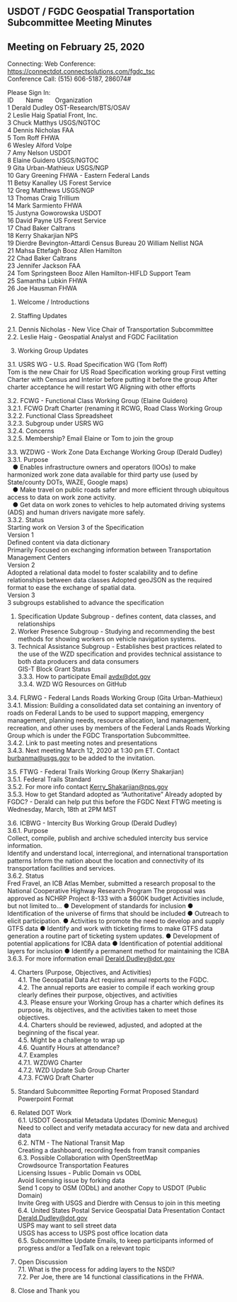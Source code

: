 
## USDOT / FGDC Geospatial Transportation Subcommittee Meeting Minutes
## Meeting on February 25, 2020

Connecting:
Web Conference: https://connectdot.connectsolutions.com/fgdc_tsc   
Conference Call: (515) 606-5187, 286074#   

Please Sign In:   
ID &nbsp; &nbsp; &nbsp; Name &nbsp; &nbsp; &nbsp; Organization  
1 Derald Dudley OST-Research/BTS/OSAV    
2 Leslie Haig Spatial Front, Inc.    
3 Chuck Matthys USGS/NGTOC    
4 Dennis Nicholas FAA    
5 Tom Roff FHWA    
6 Wesley Alford Volpe    
7 Amy Nelson USDOT    
8 Elaine Guidero USGS/NGTOC    
9 Gita Urban-Mathieux USGS/NGP   
10 Gary Greening FHWA - Eastern Federal Lands   
11 Betsy Kanalley US Forest Service   
12 Greg Matthews USGS/NGP   
13 Thomas Craig Trillium   
14 Mark Sarmiento FHWA   
15 Justyna Goworowska USDOT  
16 David Payne US Forest Service  
17 Chad Baker Caltrans   
18 Kerry Shakarjian NPS   
19 Dierdre Bevington-Attardi Census Bureau 
20 William Nellist NGA  
21 Mahsa Ettefagh Booz Allen Hamilton  
22 Chad Baker Caltrans  
23 Jennifer Jackson FAA  
24 Tom Springsteen Booz Allen Hamilton-HIFLD Support Team   
25 Samantha Lubkin FHWA   
26 Joe Hausman FHWA   


1. Welcome / Introductions   

2. Staffing Updates   

2.1. Dennis Nicholas - New Vice Chair of Transportation Subcommittee   
2.2. Leslie Haig - Geospatial Analyst and FGDC Facilitation    

3. Working Group Updates

3.1. USRS WG - U.S. Road Specification WG (Tom Roff)   
Tom is the new Chair for US Road Specification working group
First vetting Charter with Census and Interior before putting it before the group
After charter acceptance he will restart WG
Aligning with other efforts

3.2. FCWG - Functional Class Working Group (Elaine Guidero)   
3.2.1. FCWG Draft Charter (renaming it RCWG, Road Class Working
Group   
3.2.2. Functional Class Spreadsheet   
3.2.3. Subgroup under USRS WG   
3.2.4. Concerns   
3.2.5. Membership? Email Elaine or Tom to join the group   

3.3. WZDWG - Work Zone Data Exchange Working Group (Derald Dudley)   
3.3.1. Purpose    
&nbsp;&nbsp; ● Enables infrastructure owners and operators (IOOs) to make harmonized
work zone data available for third party use (used by State/county DOTs,
WAZE, Google maps)   
&nbsp;&nbsp; ● Make travel on public roads safer and more efficient through ubiquitous
access to data on work zone activity.   
&nbsp;&nbsp; ● Get data on work zones to vehicles to help automated driving systems
(ADS) and human drivers navigate more safely.   
3.3.2. Status   
Starting work on Version 3 of the Specification   
Version 1   
Defined content via data dictionary   
Primarily Focused on exchanging information between Transportation Management Centers   
Version 2   
Adopted a relational data model to foster scalability and to define relationships between data classes
Adopted geoJSON as the required format to ease the exchange of spatial data.   
Version 3   
3 subgroups established to advance the specification   
1) Specification Update Subgroup - defines content, data
classes, and relationships   
2) Worker Presence Subgroup - Studying and recommending
the best methods for showing workers on vehicle navigation
systems.   
3) Technical Assistance Subgroup - Establishes best
practices related to the use of the WZD specification and
provides technical assistance to both data producers and
data consumers   
GIS-T Block
Grant Status   
3.3.3. How to participate
Email avdx@dot.gov   
3.3.4. WZD WG Resources on GitHub   

3.4. FLRWG - Federal Lands Roads Working Group (Gita Urban-Mathieux)   
3.4.1. Mission: Building a consolidated data set containing an inventory
of roads on Federal Lands to be used to support mapping, emergency
management, planning needs, resource allocation, land management,
recreation, and other uses by members of the Federal Lands Roads
Working Group which is under the FGDC Transportation Subcommittee.   
3.4.2. Link to past meeting notes and presentations   
3.4.3. Next meeting March 12, 2020 at 1:30 pm ET. Contact
burbanma@usgs.gov to be added to the invitation.   

3.5. FTWG - Federal Trails Working Group (Kerry Shakarjian)   
3.5.1. Federal Trails Standard   
3.5.2. For more info contact Kerry_Shakarjian@nps.gov   
3.5.3. How to get Standard adopted as “Authoritative”
Already adopted by FGDC? - Derald can help put this before the FGDC
Next FTWG meeting is Wednesday, March, 18th at 2PM MST   

3.6. ICBWG - Intercity Bus Working Group (Derald Dudley)   
3.6.1. Purpose   
Collect, compile, publish and archive scheduled intercity bus service
information.   
Identify and understand local, interregional, and international
transportation patterns
Inform the nation about the location and connectivity of its transportation
facilities and services.   
3.6.2. Status   
Fred Fravel, an ICB Atlas Member, submitted a research proposal to the
National Cooperative Highway Research Program
The proposal was approved as NCHRP Project 8-133 with a $600K
budget
Activities include, but not limited to…
● Development of standards for inclusion
● Identification of the universe of firms that should be included
● Outreach to elicit participation.
● Activities to promote the need to develop and supply GTFS data
● Identify and work with ticketing firms to make GTFS data
generation a routine part of ticketing system updates.
● Development of potential applications for ICBA data
● Identification of potential additional layers for inclusion
● Identify a permanent method for maintaining the ICBA   
3.6.3. For more information email Derald.Dudley@dot.gov   

4. Charters (Purpose, Objectives, and Activities)   
4.1. The Geospatial Data Act requires annual reports to the FGDC.   
4.2. The annual reports are easier to compile if each working group clearly
defines their purpose, objectives, and activities   
4.3. Please ensure your Working Group has a charter which defines its
purpose, its objectives, and the activities taken to meet those objectives.   
4.4. Charters should be reviewed, adjusted, and adopted at the beginning of
the fiscal year.   
4.5. Might be a challenge to wrap up   
4.6. Quantify Hours at attendance?   
4.7. Examples   
4.7.1. WZDWG Charter   
4.7.2. WZD Update Sub Group Charter   
4.7.3. FCWG Draft Charter   
   
5. Standard Subcommittee Reporting Format
Proposed Standard Powerpoint Format  
   
6. Related DOT Work   
6.1. USDOT Geospatial Metadata Updates (Dominic Menegus)   
Need to collect and verify metadata accuracy for new data and archived data   
6.2. NTM - The National Transit Map   
Creating a dashboard, recording feeds from transit companies   
6.3. Possible Collaboration with OpenStreetMap   
Crowdsource Transportation Features   
Licensing Issues - Public Domain vs ODbL   
Avoid licensing issue by forking data   
Send 1 copy to OSM (ODbL) and another Copy to USDOT (Public Domain)   
Invite Greg with USGS and Dierdre with Census to join in this meeting   
6.4. United States Postal Service Geospatial Data Presentation Contact
Derald.Dudley@dot.gov   
USPS may want to sell street data   
USGS has access to USPS post office location data   
6.5. Subcommittee Update Emails, to keep participants informed of progress
and/or a TedTalk on a relevant topic   

7. Open Discussion   
7.1. What is the process for adding layers to the NSDI?   
7.2. Per Joe, there are 14 functional classifications in the FHWA.   

8. Close and Thank you   
